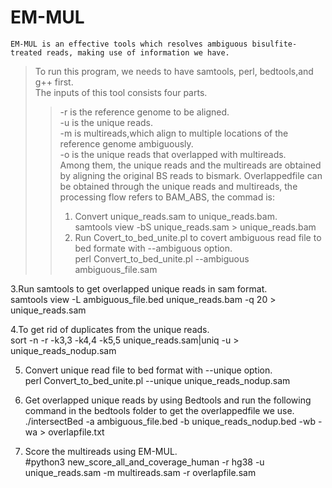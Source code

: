 EM-MUL
====
    EM-MUL is an effective tools which resolves ambiguous bisulfite-treated reads, making use of information we have.
>To run this program, we needs to have samtools, perl, bedtools,and g++ first.  <br>
>The  inputs of this tool consists four parts. <br>
>>-r is the reference genome to be aligned.<br>
>>-u is the unique reads.<br>
>>-m is multireads,which align to multiple locations of the reference genome ambiguously.<br>
>>-o is the unique reads that overlapped with multireads.<br>
>Among them, the unique reads and the multireads are obtained by aligning the original BS reads to bismark. 
>Overlappedfile can be obtained through the unique reads and multireads, the processing flow refers to BAM_ABS, the commad is: <br>
>>1. Convert unique_reads.sam to unique_reads.bam.<br>
    samtools view -bS unique_reads.sam > unique_reads.bam <br> 
>>2. Run Covert_to_bed_unite.pl to covert ambiguous read file to bed formate with --ambiguous option.<br>
  perl Convert_to_bed_unite.pl --ambiguous ambiguous_file.sam <br>
  
3.Run samtools to get overlapped unique reads in sam format. <br>
  samtools view -L ambiguous_file.bed unique_reads.bam -q 20 > unique_reads.sam <br>
  
4.To get rid of duplicates from the unique reads.<br>
  sort -n -r -k3,3 -k4,4 -k5,5 unique_reads.sam|uniq -u > unique_reads_nodup.sam <br>
  
5. Convert unique read file to bed format with --unique option.<br>
  perl Convert_to_bed_unite.pl --unique unique_reads_nodup.sam <br>
  
6. Get overlapped unique reads by using Bedtools and run the following command in the bedtools folder to get the overlappedfile we use.<br>
  ./intersectBed -a ambiguous_file.bed -b unique_reads_nodup.bed -wb -wa > overlapfile.txt <br>
  
7. Score the multireads using EM-MUL.<br>
  #python3 new_score_all_and_coverage_human -r hg38 -u unique_reads.sam -m multireads.sam -r overlapfile.sam<br>
